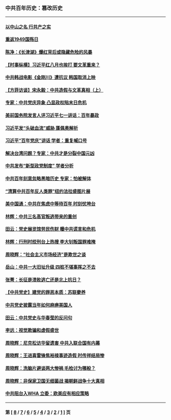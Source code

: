### 中共百年历史：篡改历史
---
#### [以中山之名 行共产之实](../../pages/nf1176115/n13346437.md?11070430) 
#### [重返1949国殇日](../../pages/nf1176115/n13346372.md?11070430) 
#### [陈净：《长津湖》爆红背后或隐藏危险的风暴](../../pages/nf1176115/n13314364.md?11070430) 
#### [【时事纵横】习近平红八月也挨打 要文革重来？](../../pages/nf1176115/n13231393.md?11070430) 
#### [中共韩战电影《金刚川》遭抗议 韩国取消上映](../../pages/nf1176115/n13219114.md?11070430) 
#### [【方菲访谈】宋永毅：中共造假与文革真相（上）](../../pages/nf1176115/n13200760.md?11070430) 
#### [专家：中共党庆异象 凸显政权陷末日危机](../../pages/nf1176115/n13067084.md?11070430) 
#### [美前国务院发言人评习近平七一讲话：百年暴政](../../pages/nf1176115/n13066986.md?11070430) 
#### [习近平发“头破血流”威胁 蓬佩奥解析](../../pages/nf1176115/n13063604.md?11070430) 
#### [习近平“百年党庆”讲话 学者：重复喊口号](../../pages/nf1176115/n13061411.md?11070430) 
#### [解决台湾问题？专家：中共才是分裂中国元凶](../../pages/nf1176115/n13060811.md?11070430) 
#### [中共发布“新型政党制度” 学者分析](../../pages/nf1176115/n13056354.md?11070430) 
#### [中共百年刻意忽略黑暗历史 专家：怕被解体](../../pages/nf1176115/n13056056.md?11070430) 
#### [“清算中共百年反人类罪”纽约法拉盛图片展](../../pages/nf1176115/n13052220.md?11070430) 
#### [美中国通：中共在焦虑中等待百年 时刻忧垮台](../../pages/nf1176115/n13048820.md?11070430) 
#### [林辉：中共三名高官叛逃带来的重创](../../pages/nf1176115/n13035206.md?11070430) 
#### [田云：党史展览馆劳民伤财 曝中共谎言和危机](../../pages/nf1176115/n13033900.md?11070430) 
#### [林辉：行刑时绞刑台上热搜 李大钊叛国罪难掩](../../pages/nf1176115/n13031965.md?11070430) 
#### [周晓辉：“社会主义市场经济”是欺世之谈](../../pages/nf1176115/n13024090.md?11070430) 
#### [岳山：中共一大旧址升级 四桩不堪事挥之不去](../../pages/nf1176115/n13021697.md?11070430) 
#### [张菁：长征是溃败逃亡还是北上抗日？](../../pages/nf1176115/n13020585.md?11070430) 
#### [【中共党史】建党的罪恶本质：苏联豢养](../../pages/nf1176115/n13011888.md?11070430) 
#### [中共党史披露当年如何麻痹美国人](../../pages/nf1176115/n12966400.md?11070430) 
#### [田云：中共党史与华春莹的反问句](../../pages/nf1176115/n12765178.md?11070430) 
#### [李远：视觉欺骗和虚假盛世](../../pages/nf1176115/n12993376.md?11070430) 
#### [周晓辉：尼克松访华留遗害 中共入联合国有内幕](../../pages/nf1176115/n12991422.md?11070430) 
#### [周晓辉：王进喜雷锋焦裕禄事迹造假 时传祥结局惨](../../pages/nf1176115/n12985497.md?11070430) 
#### [周晓辉：洗脑片避谈两大惨祸 毛检讨为哪般？](../../pages/nf1176115/n12971285.md?11070430) 
#### [周晓辉：非保家卫国无细菌战 揭朝鲜战争十大真相](../../pages/nf1176115/n12954161.md?11070430) 
#### [中共阻台入WHA 立委：欧美应有相应策略](../../pages/nf1176115/n12939343.md?11070430) 

---
#### 第 [ [8](./8.md?11070430) / [7](./7.md?11070430) / [6](./6.md?11070430) / [5](./5.md?11070430) / [4](./4.md?11070430) / [3](./3.md?11070430) / [2](./2.md?11070430) / [1](./1.md?11070430) ] 页
